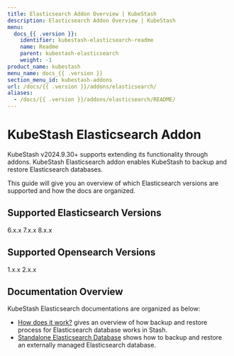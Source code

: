 ```yaml
---
title: Elasticsearch Addon Overview | KubeStash
description: Elasticsearch Addon Overview | KubeStash
menu:
  docs_{{ .version }}:
    identifier: kubestash-elasticsearch-readme
    name: Readme
    parent: kubestash-elasticsearch
    weight: -1
product_name: kubestash
menu_name: docs_{{ .version }}
section_menu_id: kubestash-addons
url: /docs/{{ .version }}/addons/elasticsearch/
aliases:
  - /docs/{{ .version }}/addons/elasticsearch/README/
---
```


# KubeStash Elasticsearch Addon

KubeStash v2024.9.30+ supports extending its functionality through addons. KubeStash Elasticsearch addon enables KubeStash to backup and restore Elasticsearch databases.

This guide will give you an overview of which Elasticsearch versions are supported and how the docs are organized.

## Supported Elasticsearch Versions
6.x.x
7.x.x
8.x.x

## Supported Opensearch Versions
1.x.x
2.x.x

## Documentation Overview

KubeStash Elasticsearch documentations are organized as below:

- [How does it work?](/docs/addons/elasticsearch/overview/index.md) gives an overview of how backup and restore process for Elasticsearch database works in Stash.
- [Standalone Elasticsearch Database](/docs/addons/elasticsearch/logical/index.md) shows how to backup and restore an externally managed Elasticsearch database.